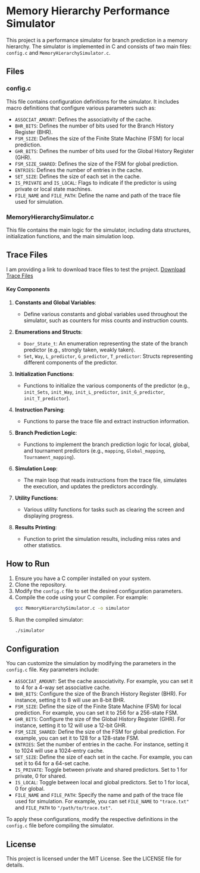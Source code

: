 # Memory Hierarchy Performance Simulator

This project is a performance simulator for branch prediction in a memory hierarchy. The simulator is implemented in C and consists of two main files: `config.c` and `MemoryHierarchySimulator.c`.

## Files

### config.c

This file contains configuration definitions for the simulator. It includes macro definitions that configure various parameters such as:

- `ASSOCIAT_AMOUNT`: Defines the associativity of the cache.
- `BHR_BITS`: Defines the number of bits used for the Branch History Register (BHR).
- `FSM_SIZE`: Defines the size of the Finite State Machine (FSM) for local prediction.
- `GHR_BITS`: Defines the number of bits used for the Global History Register (GHR).
- `FSM_SIZE_SHARED`: Defines the size of the FSM for global prediction.
- `ENTRIES`: Defines the number of entries in the cache.
- `SET_SIZE`: Defines the size of each set in the cache.
- `IS_PRIVATE` and `IS_LOCAL`: Flags to indicate if the predictor is using private or local state machines.
- `FILE_NAME` and `FILE_PATH`: Define the name and path of the trace file used for simulation.

### MemoryHierarchySimulator.c

This file contains the main logic for the simulator, including data structures, initialization functions, and the main simulation loop.

## Trace Files

I am providing a link to download trace files to test the project. [Download Trace Files](https://drive.google.com/drive/u/0/folders/1B5zJfjLx4WUDQLKcQ-DfKtaLHlJiZlWi)

#### Key Components

1. **Constants and Global Variables**:
   - Define various constants and global variables used throughout the simulator, such as counters for miss counts and instruction counts.

2. **Enumerations and Structs**:
   - `Door_State_t`: An enumeration representing the state of the branch predictor (e.g., strongly taken, weakly taken).
   - `Set`, `Way`, `L_predictor`, `G_predictor`, `T_predictor`: Structs representing different components of the predictor.

3. **Initialization Functions**:
   - Functions to initialize the various components of the predictor (e.g., `init_Sets`, `init_Way`, `init_L_predictor`, `init_G_predictor`, `init_T_predictor`).

4. **Instruction Parsing**:
   - Functions to parse the trace file and extract instruction information.

5. **Branch Prediction Logic**:
   - Functions to implement the branch prediction logic for local, global, and tournament predictors (e.g., `mapping`, `Global_mapping`, `Tournament_mapping`).

6. **Simulation Loop**:
   - The main loop that reads instructions from the trace file, simulates the execution, and updates the predictors accordingly.

7. **Utility Functions**:
   - Various utility functions for tasks such as clearing the screen and displaying progress.

8. **Results Printing**:
   - Function to print the simulation results, including miss rates and other statistics.

## How to Run

1. Ensure you have a C compiler installed on your system.
2. Clone the repository.
3. Modify the `config.c` file to set the desired configuration parameters.
4. Compile the code using your C compiler. For example:
   ```sh
   gcc MemoryHierarchySimulator.c -o simulator
5. Run the compiled simulator:
    ```sh
    ./simulator

## Configuration

You can customize the simulation by modifying the parameters in the `config.c` file. Key parameters include:

- `ASSOCIAT_AMOUNT`: Set the cache associativity. For example, you can set it to 4 for a 4-way set associative cache.
- `BHR_BITS`: Configure the size of the Branch History Register (BHR). For instance, setting it to 8 will use an 8-bit BHR.
- `FSM_SIZE`: Define the size of the Finite State Machine (FSM) for local prediction. For example, you can set it to 256 for a 256-state FSM.
- `GHR_BITS`: Configure the size of the Global History Register (GHR). For instance, setting it to 12 will use a 12-bit GHR.
- `FSM_SIZE_SHARED`: Define the size of the FSM for global prediction. For example, you can set it to 128 for a 128-state FSM.
- `ENTRIES`: Set the number of entries in the cache. For instance, setting it to 1024 will use a 1024-entry cache.
- `SET_SIZE`: Define the size of each set in the cache. For example, you can set it to 64 for a 64-set cache.
- `IS_PRIVATE`: Toggle between private and shared predictors. Set to 1 for private, 0 for shared.
- `IS_LOCAL`: Toggle between local and global predictors. Set to 1 for local, 0 for global.
- `FILE_NAME` and `FILE_PATH`: Specify the name and path of the trace file used for simulation. For example, you can set `FILE_NAME` to `"trace.txt"` and `FILE_PATH` to `"/path/to/trace.txt"`.

To apply these configurations, modify the respective definitions in the `config.c` file before compiling the simulator.

## License

This project is licensed under the MIT License. See the LICENSE file for details.

